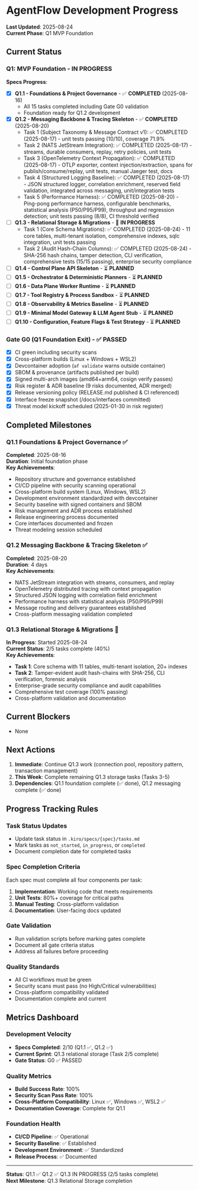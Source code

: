 # AgentFlow Development Progress

**Last Updated**: 2025-08-24  
**Current Phase**: Q1 MVP Foundation

## Current Status

### Q1: MVP Foundation - **IN PROGRESS**

**Specs Progress**:
- [x] **Q1.1 - Foundations & Project Governance** - ✅ **COMPLETED** (2025-08-16)
  - All 15 tasks completed including Gate G0 validation
  - Foundation ready for Q1.2 development
- [x] **Q1.2 - Messaging Backbone & Tracing Skeleton** - ✅ **COMPLETED** (2025-08-20)
  - Task 1 (Subject Taxonomy & Message Contract v1): ✅ COMPLETED (2025-08-17) - unit tests passing (10/10), coverage 71.9%
  - Task 2 (NATS JetStream Integration): ✅ COMPLETED (2025-08-17) - streams, durable consumers, replay, retry policies, unit tests
  - Task 3 (OpenTelemetry Context Propagation): ✅ COMPLETED (2025-08-17) - OTLP exporter, context injection/extraction, spans for publish/consume/replay, unit tests, manual Jaeger test, docs
  - Task 4 (Structured Logging Baseline): ✅ COMPLETED (2025-08-17) - JSON structured logger, correlation enrichment, reserved field validation, integrated across messaging, unit/integration tests
  - Task 5 (Performance Harness): ✅ COMPLETED (2025-08-20) - Ping-pong performance harness, configurable benchmarks, statistical analysis (P50/P95/P99), throughput and regression detection; unit tests passing (8/8), CI threshold verified
- [ ] **Q1.3 - Relational Storage & Migrations** - 🔄 **IN PROGRESS**
  - Task 1 (Core Schema Migrations): ✅ COMPLETED (2025-08-24) - 11 core tables, multi-tenant isolation, comprehensive indexes, sqlc integration, unit tests passing
  - Task 2 (Audit Hash-Chain Columns): ✅ COMPLETED (2025-08-24) - SHA-256 hash chains, tamper detection, CLI verification, comprehensive tests (15/15 passing), enterprise security compliance
- [ ] **Q1.4 - Control Plane API Skeleton** - ⏳ **PLANNED**
- [ ] **Q1.5 - Orchestrator & Deterministic Planners** - ⏳ **PLANNED**
- [ ] **Q1.6 - Data Plane Worker Runtime** - ⏳ **PLANNED**
- [ ] **Q1.7 - Tool Registry & Process Sandbox** - ⏳ **PLANNED**
- [ ] **Q1.8 - Observability & Metrics Baseline** - ⏳ **PLANNED**
- [ ] **Q1.9 - Minimal Model Gateway & LLM Agent Stub** - ⏳ **PLANNED**
- [ ] **Q1.10 - Configuration, Feature Flags & Test Strategy** - ⏳ **PLANNED**

### Gate G0 (Q1 Foundation Exit) - ✅ **PASSED**
- [x] CI green including security scans
- [x] Cross-platform builds (Linux + Windows + WSL2)
- [x] Devcontainer adoption (`af validate` warns outside container)
- [x] SBOM & provenance (artifacts published per build)
- [x] Signed multi-arch images (amd64+arm64, cosign verify passes)
- [x] Risk register & ADR baseline (9 risks documented, ADR merged)
- [x] Release versioning policy (RELEASE.md published & CI referenced)
- [x] Interface freeze snapshot (/docs/interfaces committed)
- [x] Threat model kickoff scheduled (2025-01-30 in risk register)

## Completed Milestones

### Q1.1 Foundations & Project Governance ✅
**Completed**: 2025-08-16  
**Duration**: Initial foundation phase  
**Key Achievements**:
- Repository structure and governance established
- CI/CD pipeline with security scanning operational
- Cross-platform build system (Linux, Windows, WSL2)
- Development environment standardized with devcontainer
- Security baseline with signed containers and SBOM
- Risk management and ADR process established
- Release engineering process documented
- Core interfaces documented and frozen
- Threat modeling session scheduled

### Q1.2 Messaging Backbone & Tracing Skeleton ✅
**Completed**: 2025-08-20  
**Duration**: 4 days  
**Key Achievements**:
- NATS JetStream integration with streams, consumers, and replay
- OpenTelemetry distributed tracing with context propagation
- Structured JSON logging with correlation field enrichment
- Performance harness with statistical analysis (P50/P95/P99)
- Message routing and delivery guarantees established
- Cross-platform messaging validation completed

### Q1.3 Relational Storage & Migrations 🔄
**In Progress**: Started 2025-08-24  
**Current Status**: 2/5 tasks complete (40%)  
**Key Achievements**:
- **Task 1**: Core schema with 11 tables, multi-tenant isolation, 20+ indexes
- **Task 2**: Tamper-evident audit hash-chains with SHA-256, CLI verification, forensic analysis
- Enterprise-grade security compliance and audit capabilities
- Comprehensive test coverage (100% passing)
- Cross-platform validation and documentation

## Current Blockers
- None

## Next Actions
1. **Immediate**: Continue Q1.3 work (connection pool, repository pattern, transaction management)
2. **This Week**: Complete remaining Q1.3 storage tasks (Tasks 3-5)
3. **Dependencies**: Q1.1 foundation complete (✅ done), Q1.2 messaging complete (✅ done)

## Progress Tracking Rules

### Task Status Updates
- Update task status in `.kiro/specs/{spec}/tasks.md`
- Mark tasks as `not_started`, `in_progress`, or `completed`
- Document completion date for completed tasks

### Spec Completion Criteria
Each spec must complete all four components per task:
1. **Implementation**: Working code that meets requirements
2. **Unit Tests**: 80%+ coverage for critical paths
3. **Manual Testing**: Cross-platform validation
4. **Documentation**: User-facing docs updated

### Gate Validation
- Run validation scripts before marking gates complete
- Document all gate criteria status
- Address all failures before proceeding

### Quality Standards
- All CI workflows must be green
- Security scans must pass (no High/Critical vulnerabilities)
- Cross-platform compatibility validated
- Documentation complete and current

## Metrics Dashboard

### Development Velocity
- **Specs Completed**: 2/10 (Q1.1 ✅, Q1.2 ✅)
- **Current Sprint**: Q1.3 relational storage (Task 2/5 complete)
- **Gate Status**: G0 ✅ PASSED

### Quality Metrics
- **Build Success Rate**: 100%
- **Security Scan Pass Rate**: 100%
- **Cross-Platform Compatibility**: Linux ✅, Windows ✅, WSL2 ✅
- **Documentation Coverage**: Complete for Q1.1

### Foundation Health
- **CI/CD Pipeline**: ✅ Operational
- **Security Baseline**: ✅ Established
- **Development Environment**: ✅ Standardized
- **Release Process**: ✅ Documented

---

**Status**: Q1.1 ✅ Q1.2 ✅ Q1.3 IN PROGRESS (2/5 tasks complete)  
**Next Milestone**: Q1.3 Relational Storage completion